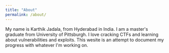 ```yaml
---
title: "About"
permalink: /about/
---
```


My name is Karthik Jadala, from Hyderabad in India. I am a master's graduate from University of Pittsburgh. I love cracking CTFs and learning about vulnerabilities and exploits. This wesite is an attempt to document my progress with whatever I'm working on.

